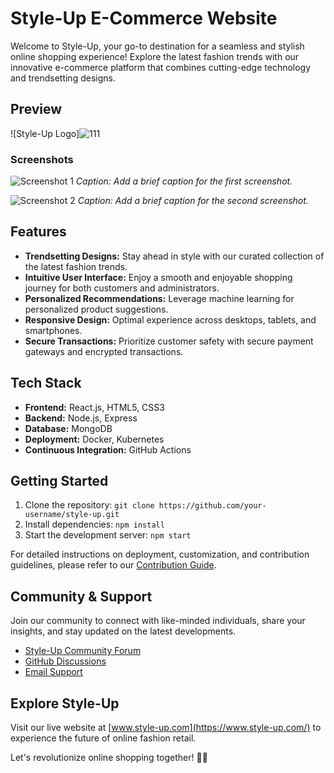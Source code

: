 

# Style-Up E-Commerce Website

Welcome to Style-Up, your go-to destination for a seamless and stylish online shopping experience! Explore the latest fashion trends with our innovative e-commerce platform that combines cutting-edge technology and trendsetting designs.

## Preview

![Style-Up Logo]![111](https://github.com/srideepgit/Style-Up-E-commerce-Website-/assets/91597569/76b8fdb9-8d8a-4937-baf4-837ed4580388)

### Screenshots

![Screenshot 1](https://example.com/screenshot1-url.png)
*Caption: Add a brief caption for the first screenshot.*

![Screenshot 2](https://example.com/screenshot2-url.png)
*Caption: Add a brief caption for the second screenshot.*

## Features

- **Trendsetting Designs:** Stay ahead in style with our curated collection of the latest fashion trends.
- **Intuitive User Interface:** Enjoy a smooth and enjoyable shopping journey for both customers and administrators.
- **Personalized Recommendations:** Leverage machine learning for personalized product suggestions.
- **Responsive Design:** Optimal experience across desktops, tablets, and smartphones.
- **Secure Transactions:** Prioritize customer safety with secure payment gateways and encrypted transactions.

## Tech Stack

- **Frontend:** React.js, HTML5, CSS3
- **Backend:** Node.js, Express
- **Database:** MongoDB
- **Deployment:** Docker, Kubernetes
- **Continuous Integration:** GitHub Actions

## Getting Started

1. Clone the repository: `git clone https://github.com/your-username/style-up.git`
2. Install dependencies: `npm install`
3. Start the development server: `npm start`

For detailed instructions on deployment, customization, and contribution guidelines, please refer to our [Contribution Guide](CONTRIBUTING.md).

## Community & Support

Join our community to connect with like-minded individuals, share your insights, and stay updated on the latest developments.

- [Style-Up Community Forum](#link-to-community-forum)
- [GitHub Discussions](#link-to-discussions)
- [Email Support](mailto:support@style-up.com)

## Explore Style-Up

Visit our live website at [www.style-up.com](https://www.style-up.com/) to experience the future of online fashion retail.

Let's revolutionize online shopping together! 🚀✨
